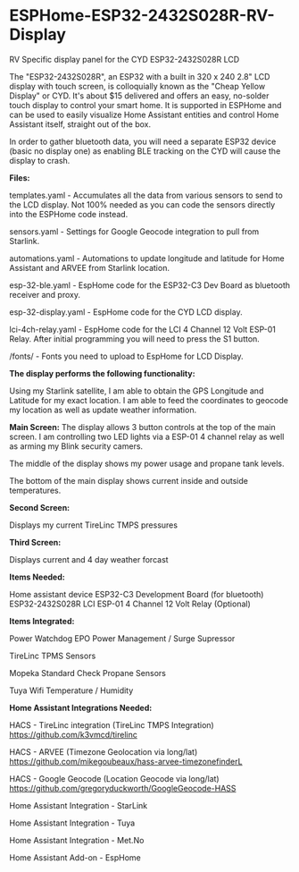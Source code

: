 # ESPHome-ESP32-2432S028R-RV-Display
RV Specific display panel for the CYD ESP32-2432S028R LCD

The "ESP32-2432S028R", an ESP32 with a built in 320 x 240 2.8" LCD display with touch screen, is colloquially known as the "Cheap Yellow Display" or CYD. It's about $15 delivered and offers an easy, no-solder touch display to control your smart home. It is supported in ESPHome and can be used to easily visualize Home Assistant entities and control Home Assistant itself, straight out of the box. 

In order to gather bluetooth data, you will need a separate ESP32 device (basic no display one) as enabling BLE tracking on the CYD will cause the display to crash.


**Files:**

templates.yaml - Accumulates all the data from various sensors to send to the LCD display. Not 100% needed as you can code the sensors directly into the ESPHome code instead.

sensors.yaml - Settings for Google Geocode integration to pull from Starlink.

automations.yaml - Automations to update longitude and latitude for Home Assistant and ARVEE from Starlink location.

esp-32-ble.yaml - EspHome code for the ESP32-C3 Dev Board as bluetooth receiver and proxy.

esp-32-display.yaml - EspHome code for the CYD LCD display.

lci-4ch-relay.yaml - EspHome code for the LCI 4 Channel 12 Volt ESP-01 Relay. After initial programming you will need to press the S1 button.

/fonts/ - Fonts you need to upload to EspHome for LCD Display.


**The display performs the following functionality:**

Using my Starlink satellite, I am able to obtain the GPS Longitude and Latitude for my exact location. I am able to feed the coordinates to geocode my location as well as update weather information.


**Main Screen:**
The display allows 3 button controls at the top of the main screen. I am controlling two LED lights via a ESP-01 4 channel relay as well as arming my Blink security camers.

The middle of the display shows my power usage and propane tank levels.

The bottom of the main display shows current inside and outside temperatures.


**Second Screen:**

Displays my current TireLinc TMPS pressures


**Third Screen:**

Displays current and 4 day weather forcast


**Items Needed:**

Home assistant device
ESP32-C3 Development Board (for bluetooth)
ESP32-2432S028R
LCI ESP-01 4 Channel 12 Volt Relay (Optional)


**Items Integrated:**

Power Watchdog EPO Power Management / Surge Supressor

TireLinc TPMS Sensors

Mopeka Standard Check Propane Sensors

Tuya Wifi Temperature / Humidity


**Home Assistant Integrations Needed:**


HACS - TireLinc integration (TireLinc TMPS Integration)
  https://github.com/k3vmcd/tirelinc


HACS - ARVEE (Timezone Geolocation via long/lat)
  https://github.com/mikegoubeaux/hass-arvee-timezonefinderL


HACS - Google Geocode (Location Geocode via long/lat)
  https://github.com/gregoryduckworth/GoogleGeocode-HASS


Home Assistant Integration - StarLink


Home Assistant Integration - Tuya


Home Assistant Integration - Met.No


Home Assistant Add-on - EspHome
